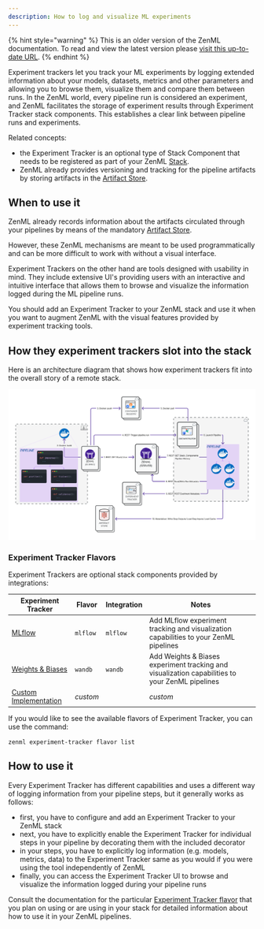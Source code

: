 ```yaml
---
description: How to log and visualize ML experiments
---
```


{% hint style="warning" %}
This is an older version of the ZenML documentation. To read and view the latest version please [visit this up-to-date URL](https://docs.zenml.io).
{% endhint %}


Experiment trackers let you track your ML experiments by logging extended
information about your models, datasets, metrics and other parameters and
allowing you to browse them, visualize them and compare them between runs.
In the ZenML world, every pipeline run is considered an experiment, and ZenML
facilitates the storage of experiment results through Experiment Tracker stack
components. This establishes a clear link between pipeline runs and experiments.

Related concepts:

* the Experiment Tracker is an optional type of Stack Component that needs to be
registered as part of your ZenML [Stack](../../starter-guide/stacks/stacks.md).
* ZenML already provides versioning and tracking for the pipeline artifacts by
storing artifacts in the [Artifact Store](../artifact-stores/artifact-stores.md).

## When to use it

ZenML already records information about the artifacts circulated through your
pipelines by means of the mandatory [Artifact Store](../artifact-stores/artifact-stores.md). 

<!-- markdown-link-check-disable -->

<!---
Similar to
Experiment Trackers, the ZenML pipeline artifacts can be extracted using
[the post-execution workflow API](../../developer-guide/post-execution-workflow.md)
and visualized using the ZenML [Visualizers](../../developer-guide/visualizer.md).
-->

<!-- markdown-link-check-enable -->

However, these ZenML mechanisms are meant to be used programmatically and can be
more difficult to work with without a visual interface.

Experiment Trackers on the other hand are tools designed with usability in mind.
They include extensive UI's providing users with an interactive and intuitive
interface that allows them to browse and visualize the information logged during
the ML pipeline runs.

You should add an Experiment Tracker to your ZenML stack and use it when you
want to augment ZenML with the visual features provided by experiment tracking
tools.

## How they experiment trackers slot into the stack

Here is an architecture diagram that shows how experiment trackers fit into the 
overall story of a remote stack.

![Experiment Tracker](../../assets/diagrams/Remote_with_exp_tracker.png)

### Experiment Tracker Flavors

Experiment Trackers are optional stack components provided by integrations:

| Experiment Tracker                   | Flavor   | Integration   | Notes                                                                                           |
|--------------------------------------|----------|---------------|-------------------------------------------------------------------------------------------------|
| [MLflow](./mlflow.md)                | `mlflow` | `mlflow`      | Add MLflow experiment tracking and visualization capabilities to your ZenML pipelines           |
| [Weights & Biases](./wandb.md)       | `wandb`  | `wandb`       | Add Weights & Biases experiment tracking and visualization capabilities to your ZenML pipelines |
| [Custom Implementation](./custom.md) | _custom_ |               | _custom_                                                                                        | Extend the Experiment Tracker abstraction and provide your own implementation |

If you would like to see the available flavors of Experiment Tracker, you can 
use the command:

```shell
zenml experiment-tracker flavor list
```
## How to use it

Every Experiment Tracker has different capabilities and uses a different
way of logging information from your pipeline steps, but it generally works
as follows:

* first, you have to configure and add an Experiment Tracker to your ZenML stack
* next, you have to explicitly enable the Experiment Tracker for individual
steps in your pipeline by decorating them with the included decorator
* in your steps, you have to explicitly log information (e.g. models, metrics,
data) to the Experiment Tracker same as you would if you were using the tool
independently of ZenML
* finally, you can access the Experiment Tracker UI to browse and visualize the
information logged during your pipeline runs

Consult the documentation for the particular [Experiment Tracker flavor](#experiment-tracker-flavors)
that you plan on using or are using in your stack for detailed information about
how to use it in your ZenML pipelines.
